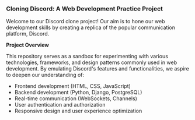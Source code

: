 ### Cloning Discord: A Web Development Practice Project

Welcome to our Discord clone project! Our aim is to hone our web development skills by creating a replica of the popular communication platform, Discord.

**Project Overview**

This repository serves as a sandbox for experimenting with various technologies, frameworks, and design patterns commonly used in web development. By emulating Discord's features and functionalities, we aspire to deepen our understanding of:

- Frontend development (HTML, CSS, JavaScript)
- Backend development (Python, Django, PostgreSQL)
- Real-time communication (WebSockets, Channels)
- User authentication and authorization
- Responsive design and user experience optimization
